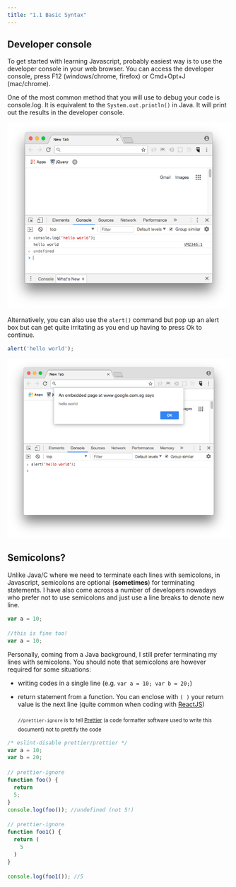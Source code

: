 ```yaml
---
title: "1.1 Basic Syntax"
---
```


## Developer console

To get started with learning Javascript, probably easiest way is to use the
developer console in your web browser. You can access the developer console,
press F12 (windows/chrome, firefox) or Cmd+Opt+J (mac/chrome).

One of the most common method that you will use to debug your code is
console.log. It is equivalent to the `System.out.println()` in Java. It will
print out the results in the developer console.

![](images/consolelog.png "console.log")

Alternatively, you can also use the `alert()` command but pop up an alert box
but can get quite irritating as you end up having to press Ok to continue.

```javascript
alert('hello world');
```

![](images/alert.png "alert")

## Semicolons?

Unlike Java/C where we need to terminate each lines with semicolons, in
Javascript, semicolons are optional (**sometimes**) for terminating statements.
I have also come across a number of developers nowadays who prefer not to use
semicolons and just use a line breaks to denote new line.

```javascript
var a = 10;

//this is fine too!
var a = 10;
```

Personally, coming from a Java background, I still prefer terminating my lines
with semicolons. You should note that semicolons are however required for some
situations:

* writing codes in a single line (e.g. `var a = 10; var b = 20;`)
* return statement from a function. You can enclose with `( )` your return value
  is the next line (quite common when coding with
  <a href="https://reactjs.org/" target="_blank">ReactJS</a>)

  <sub>`//prettier-ignore` is to tell
  <a href="https://prettier.io/" target="_blank">Prettier</a> (a code formatter
  software used to write this document) not to prettify the code</sub>

```javascript
/* eslint-disable prettier/prettier */
var a = 10;
var b = 20;

// prettier-ignore
function foo() {
  return
  5;
}
console.log(foo()); //undefined (not 5!)

// prettier-ignore
function foo1() {
  return (
    5
  )
}

console.log(foo1()); //5
```
